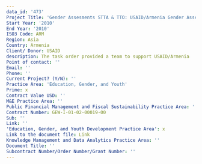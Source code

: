 ```yaml
---
data_id: '473'
Project Title: 'Gender Assesments STTA & TTO: USAID/Armenia Gender Assessment (TDY 93)'
Start Year: '2010'
End Year: '2010'
ISO3 Code: ARM
Region: Asia
Country: Armenia
Client/ Donor: USAID
description: The task order provided a team to support USAID/Armenia
Point of contact: ''
Email: ''
Phone: ''
Current Project? (Y/N): ''
Practice Area: 'Education, Gender, and Youth'
Prime: x
Contract Value USD: ''
M&E Practice Area: ''
Public Financial Management and Fiscal Sustainability Practice Area: ''
Contract Number: GEW-I-01-02-00019-00
Sub: ''
Link: ''
'Education, Gender, and Youth Development Practice Area': x
Link to the document file: Link
Knowledge Management and Data Analytics Practice Area: ''
Document Title: ''
Subcontract Number/Order Number/Grant Number: ''
---
```

